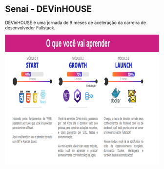 # Senai - DEVinHOUSE
DEVinHOUSE é uma jornada de 9 meses de aceleração da carreira de desenvolvedor Fullstack.

<img src="./github/tecnologias.png" alt="tecnologias abordadas no curso" height="425">
